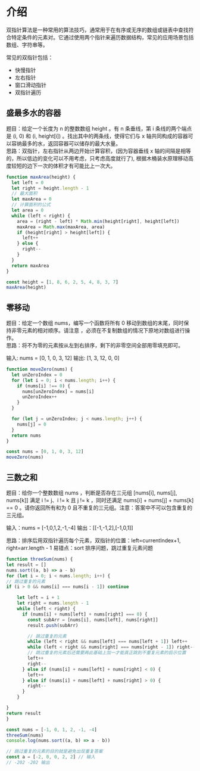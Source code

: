 # 介绍

双指针算法是一种常用的算法技巧，通常用于在有序或无序的数组或链表中查找符合特定条件的元素对。它通过使用两个指针来遍历数据结构，常见的应用场景包括数组、字符串等。

常见的双指针包括：

- 快慢指针
- 左右指针
- 窗口滑动指针
- 双指针遍历

## 盛最多水的容器

题目：给定一个长度为 n 的整数数组 height 。有 n 条垂线，第 i 条线的两个端点是 (i, 0) 和 (i, height[i]) 。找出其中的两条线，使得它们与 x 轴共同构成的容器可以容纳最多的水，返回容器可以储存的最大水量。  
思路：双指针，左右指针从两边开始计算容积，(因为容器垂线 x 轴的间隔是相等的，所以低边的变化可以不用考虑，只考虑高度就行了), 根据木桶装水原理移动高度较短的边下一次的体积才有可能比上一次大。

```js
function maxArea(height) {
  let left = 0
  let right = height.length - 1
  // 最大面积
  let maxArea = 0
  // 计算面积的公式
  let area = 0
  while (left < right) {
    area = (right - left) * Math.min(height[right], height[left])
    maxArea = Math.max(maxArea, area)
    if (height[right] > height[left]) {
      left++
    } else {
      right--
    }
  }
  return maxArea
}

const height = [1, 8, 6, 2, 5, 4, 8, 3, 7]
maxArea(height)
```

## 零移动

题目：给定一个数组 nums，编写一个函数将所有 0 移动到数组的末尾，同时保持非零元素的相对顺序。请注意 ，必须在不复制数组的情况下原地对数组进行操作。  
思路：将不为零的元素按从左到右排序，剩下的非零空间全部用零填充即可。

输入: nums = [0, 1, 0, 3, 12]
输出: [1, 3, 12, 0, 0]

```js
function moveZero(nums) {
  let unZeroIndex = 0
  for (let i = 0; i < nums.length; i++) {
    if (nums[i] !== 0) {
      nums[unZeroIndex] = nums[i]
      unZeroIndex++
    }
  }

  for (let j = unZeroIndex; j < nums.length; j++) {
    nums[j] = 0
  }
  return nums
}

const nums = [0, 1, 0, 3, 12]
moveZero(nums)
```

## 三数之和

题目：给你一个整数数组 nums ，判断是否存在三元组 [nums[i], nums[j], nums[k]] 满足 i != j、i != k 且 j != k ，同时还满足 nums[i] + nums[j] + nums[k] == 0 。请你返回所有和为 0 且不重复的三元组。注意：答案中不可以包含重复的三元组。

输入：nums = [-1,0,1,2,-1,-4]
输出：[[-1,-1,2],[-1,0,1]]

思路：排序后用双指针遍历每个元素，双指针的位置：left=currentIndex+1, right=arr.length - 1
易错点：sort 排序问题，跳过重复元素问题

```js
function threeSum(nums) {
let result = []
nums.sort((a, b) => a - b)
for (let i = 0; i < nums.length; i++) {
// 跳过重复的元素
if (i > 0 && nums[i] === nums[i - 1]) continue

    let left = i + 1
    let right = nums.length - 1
    while (left < right) {
      if (nums[i] + nums[left] + nums[right] === 0) {
        const subArr = [nums[i], nums[left], nums[right]]
        result.push(subArr)

        // 跳过重复的元素
        while (left < right && nums[left] === nums[left + 1]) left++
        while (left < right && nums[right] === nums[right - 1]) right--
        // 跳过重复的元素后还需要再此基础上加一才能真正跳到不重复元素的启示位置
        left++
        right--
      } else if (nums[i] + nums[left] + nums[right] < 0) {
        left++
      } else if (nums[i] + nums[left] + nums[right] > 0) {
        right--
      }
    }

}
return result
}

const nums = [-1, 0, 1, 2, -1, -4]
threeSum(nums)
console.log(nums.sort((a, b) => a - b))

// 跳过重复的元素的目的就是避免出现重复答案
const a = [-2, 0, 0, 2, 2] // 输入
// -202 -202 输出
```
